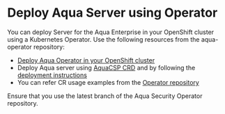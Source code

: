 # Deploy Aqua Server using Operator

You can deploy Server for the Aqua Enterprise in your OpenShift cluster using a Kubernetes Operator. Use the following resources from the aqua-operator repository:

* [Deploy Aqua Operator in your OpenShift cluster](https://github.com/aquasecurity/aqua-operator/blob/2022.11/docs/DeployOpenShiftOperator.md#deploying-the-aqua-operator)
* Deploy Aqua server using [AquaCSP CRD](https://github.com/aquasecurity/aqua-operator/blob/2022.11/deploy/crds/operator_v1alpha1_aquacsp_cr.yaml) and by following the [deployment instructions](https://github.com/aquasecurity/aqua-operator/blob/2022.11/docs/DeployOpenShiftOperator.md#deploying-aqua-enterprise-using-custom-resources)
* You can refer CR usage examples from the [Operator repository](https://github.com/aquasecurity/aqua-operator/blob/2022.11/docs/DeployOpenShiftOperator.md#Example-Simple-deployment-of-the-Aqua-Server)

Ensure that you use the latest branch of the Aqua Security Operator repository.